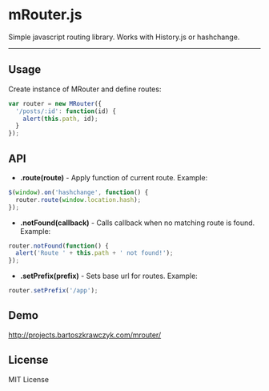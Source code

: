 mRouter.js 
===================
Simple javascript routing library. Works with History.js or hashchange.

----
## Usage
Create instance of MRouter and define routes:

```js
var router = new MRouter({
  '/posts/:id': function(id) {
    alert(this.path, id);
  }
});
```
## API
+ **.route(route)** - Apply function of current route. Example:
```js
$(window).on('hashchange', function() {
  router.route(window.location.hash);
});
```

+ **.notFound(callback)** - Calls callback when no matching route is found. Example:
```js
router.notFound(function() {
  alert('Route ' + this.path + ' not found!');
});
```

+ **.setPrefix(prefix)** - Sets base url for routes. Example:
```js
router.setPrefix('/app');
```

## Demo

http://projects.bartoszkrawczyk.com/mrouter/

## License

MIT License
